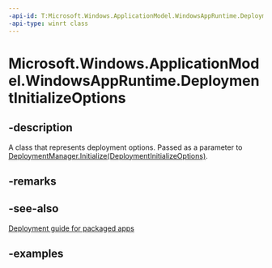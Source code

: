 ```yaml
---
-api-id: T:Microsoft.Windows.ApplicationModel.WindowsAppRuntime.DeploymentInitializeOptions
-api-type: winrt class
---
```


# Microsoft.Windows.ApplicationModel.WindowsAppRuntime.DeploymentInitializeOptions

<!--
public sealed class DeploymentInitializeOptions
-->


## -description

A class that represents deployment options. Passed as a parameter to [DeploymentManager.Initialize(DeploymentInitializeOptions)](deploymentmanager_initialize_941852901.md).

## -remarks

## -see-also

[Deployment guide for packaged apps](/windows/apps/windows-app-sdk/deploy-packaged-apps)

## -examples
